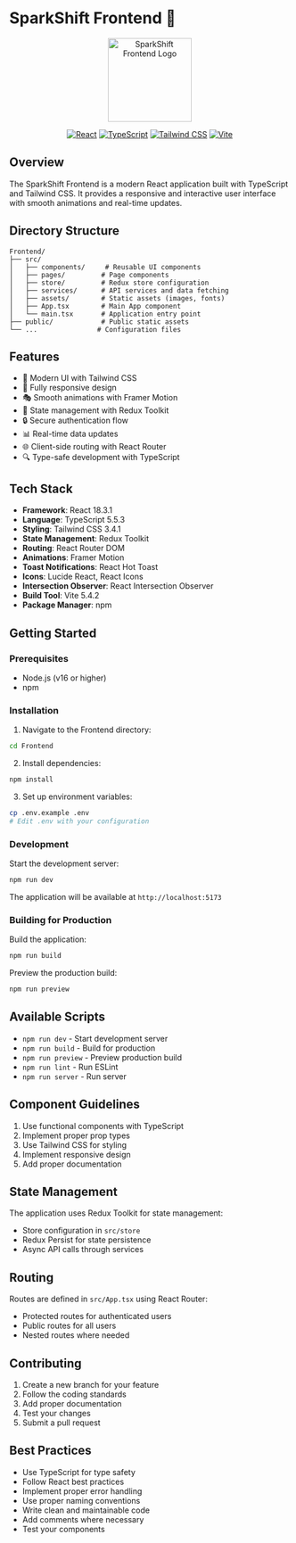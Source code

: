 # SparkShift Frontend 🎨

<div align="center">
  <img src="https://sparkshift.digital/assets/logo-Dop5KKen.png" alt="SparkShift Frontend Logo" width="150"/>
  
  [![React](https://img.shields.io/badge/React-18.3.1-blue.svg)](https://reactjs.org/)
  [![TypeScript](https://img.shields.io/badge/TypeScript-5.5.3-3178C6.svg)](https://www.typescriptlang.org/)
  [![Tailwind CSS](https://img.shields.io/badge/Tailwind-3.4.1-38B2AC.svg)](https://tailwindcss.com/)
  [![Vite](https://img.shields.io/badge/Vite-5.4.2-646CFF.svg)](https://vitejs.dev/)
</div>

## Overview

The SparkShift Frontend is a modern React application built with TypeScript and Tailwind CSS. It provides a responsive and interactive user interface with smooth animations and real-time updates.

## Directory Structure

```
Frontend/
├── src/
│   ├── components/     # Reusable UI components
│   ├── pages/         # Page components
│   ├── store/         # Redux store configuration
│   ├── services/      # API services and data fetching
│   ├── assets/        # Static assets (images, fonts)
│   ├── App.tsx        # Main App component
│   └── main.tsx       # Application entry point
├── public/            # Public static assets
└── ...               # Configuration files
```

## Features

- 🎨 Modern UI with Tailwind CSS
- 📱 Fully responsive design
- 🎭 Smooth animations with Framer Motion
- 🔄 State management with Redux Toolkit
- 🔒 Secure authentication flow
- 📊 Real-time data updates
- 🌐 Client-side routing with React Router
- 🔍 Type-safe development with TypeScript

## Tech Stack

- **Framework**: React 18.3.1
- **Language**: TypeScript 5.5.3
- **Styling**: Tailwind CSS 3.4.1
- **State Management**: Redux Toolkit
- **Routing**: React Router DOM
- **Animations**: Framer Motion
- **Toast Notifications**: React Hot Toast
- **Icons**: Lucide React, React Icons
- **Intersection Observer**: React Intersection Observer
- **Build Tool**: Vite 5.4.2
- **Package Manager**: npm

## Getting Started

### Prerequisites
- Node.js (v16 or higher)
- npm

### Installation

1. Navigate to the Frontend directory:
```bash
cd Frontend
```

2. Install dependencies:
```bash
npm install
```

3. Set up environment variables:
```bash
cp .env.example .env
# Edit .env with your configuration
```

### Development

Start the development server:
```bash
npm run dev
```

The application will be available at `http://localhost:5173`

### Building for Production

Build the application:
```bash
npm run build
```

Preview the production build:
```bash
npm run preview
```

## Available Scripts

- `npm run dev` - Start development server
- `npm run build` - Build for production
- `npm run preview` - Preview production build
- `npm run lint` - Run ESLint
- `npm run server` - Run server

## Component Guidelines

1. Use functional components with TypeScript
2. Implement proper prop types
3. Use Tailwind CSS for styling
4. Implement responsive design
5. Add proper documentation

## State Management

The application uses Redux Toolkit for state management:
- Store configuration in `src/store`
- Redux Persist for state persistence
- Async API calls through services

## Routing

Routes are defined in `src/App.tsx` using React Router:
- Protected routes for authenticated users
- Public routes for all users
- Nested routes where needed

## Contributing

1. Create a new branch for your feature
2. Follow the coding standards
3. Add proper documentation
4. Test your changes
5. Submit a pull request

## Best Practices

- Use TypeScript for type safety
- Follow React best practices
- Implement proper error handling
- Use proper naming conventions
- Write clean and maintainable code
- Add comments where necessary
- Test your components 